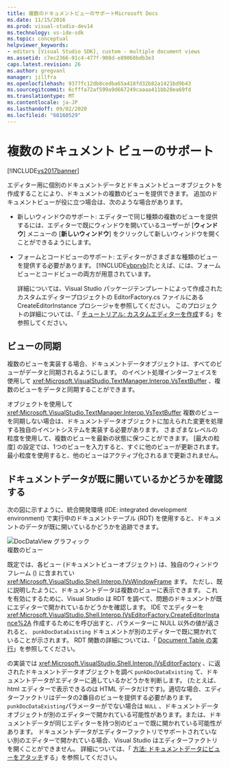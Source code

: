 ```yaml
---
title: 複数のドキュメントビューのサポートMicrosoft Docs
ms.date: 11/15/2016
ms.prod: visual-studio-dev14
ms.technology: vs-ide-sdk
ms.topic: conceptual
helpviewer_keywords:
- editors [Visual Studio SDK], custom - multiple document views
ms.assetid: c7ec2366-91c4-477f-908d-e89068bdb3e3
caps.latest.revision: 26
ms.author: gregvanl
manager: jillfra
ms.openlocfilehash: 9377fc12db8cedba65a418fd32b82a1421bd9b43
ms.sourcegitcommit: 6cfffa72af599a9d667249caaaa411bb28ea69fd
ms.translationtype: MT
ms.contentlocale: ja-JP
ms.lasthandoff: 09/02/2020
ms.locfileid: "68160529"
---
```

# <a name="supporting-multiple-document-views"></a>複数のドキュメント ビューのサポート
[!INCLUDE[vs2017banner](../includes/vs2017banner.md)]

エディター用に個別のドキュメントデータとドキュメントビューオブジェクトを作成することにより、ドキュメントの複数のビューを提供できます。 追加のドキュメントビューが役に立つ場合は、次のような場合があります。  
  
- 新しいウィンドウのサポート: エディターで同じ種類の複数のビューを提供するには、エディターで既にウィンドウを開いているユーザーが [**ウィンドウ**] メニューの [**新しいウィンドウ**] をクリックして新しいウィンドウを開くことができるようにします。  
  
- フォームとコードビューのサポート: エディターがさまざまな種類のビューを提供する必要があります。 [!INCLUDE[vbprvb](../includes/vbprvb-md.md)]たとえば、には、フォームビューとコードビューの両方が用意されています。  
  
  詳細については、Visual Studio パッケージテンプレートによって作成されたカスタムエディタープロジェクトの EditorFactory.cs ファイルにある CreateEditorInstance プロシージャを参照してください。 このプロジェクトの詳細については、「 [チュートリアル: カスタムエディターを作成](../extensibility/walkthrough-creating-a-custom-editor.md)する」を参照してください。  
  
## <a name="synchronizing-views"></a>ビューの同期  
 複数のビューを実装する場合、ドキュメントデータオブジェクトは、すべてのビューがデータと同期されるようにします。 のイベント処理インターフェイスを使用して <xref:Microsoft.VisualStudio.TextManager.Interop.VsTextBuffer> 、複数のビューをデータと同期することができます。  
  
 オブジェクトを使用して <xref:Microsoft.VisualStudio.TextManager.Interop.VsTextBuffer> 複数のビューを同期しない場合は、ドキュメントデータオブジェクトに加えられた変更を処理する独自のイベントシステムを実装する必要があります。 さまざまなレベルの粒度を使用して、複数のビューを最新の状態に保つことができます。 [最大の粒度] の設定では、1つのビューを入力すると、すぐに他のビューが更新されます。 最小粒度を使用すると、他のビューはアクティブ化されるまで更新されません。  
  
## <a name="determining-whether-document-data-is-already-open"></a>ドキュメントデータが既に開いているかどうかを確認する  
 次の図に示すように、統合開発環境 (IDE: integrated development environment) で実行中のドキュメントテーブル (RDT) を使用すると、ドキュメントのデータが既に開いているかどうかを追跡できます。  
  
 ![DocDataView グラフィック](../extensibility/media/docdataview.gif "Docdataview")  
複数のビュー  
  
 既定では、各ビュー (ドキュメントビューオブジェクト) は、独自のウィンドウフレーム () に含まれてい <xref:Microsoft.VisualStudio.Shell.Interop.IVsWindowFrame> ます。 ただし、既に説明したように、ドキュメントデータは複数のビューに表示できます。 これを有効にするために、Visual Studio は RDT を調べて、問題のドキュメントが既にエディターで開かれているかどうかを確認します。 IDE でエディターを <xref:Microsoft.VisualStudio.Shell.Interop.IVsEditorFactory.CreateEditorInstance%2A> 作成するためにを呼び出すと、パラメーターに NULL 以外の値が返されると、 `punkDocDataExisting` ドキュメントが別のエディターで既に開かれていることが示されます。 RDT 関数の詳細については、「 [Document Table の実行](../extensibility/internals/running-document-table.md)」を参照してください。  
  
 の実装では <xref:Microsoft.VisualStudio.Shell.Interop.IVsEditorFactory> 、に返されたドキュメントデータオブジェクトを調べ `punkDocDataExisting` て、ドキュメントデータがエディターに適しているかどうかを判断します。 (たとえば、html エディターで表示できるのは HTML データだけです)。適切な場合、エディターファクトリはデータの2番目のビューを提供する必要があります。 `punkDocDataExisting`パラメーターがでない場合は `NULL` 、ドキュメントデータオブジェクトが別のエディターで開かれている可能性があります。または、ドキュメントデータが同じエディターを持つ別のビューで既に開かれている可能性があります。 ドキュメントデータがエディターファクトリでサポートされていない別のエディターで開かれている場合、Visual Studio はエディターファクトリを開くことができません。 詳細については、「 [方法: ドキュメントデータにビューをアタッチ](../extensibility/how-to-attach-views-to-document-data.md)する」を参照してください。
